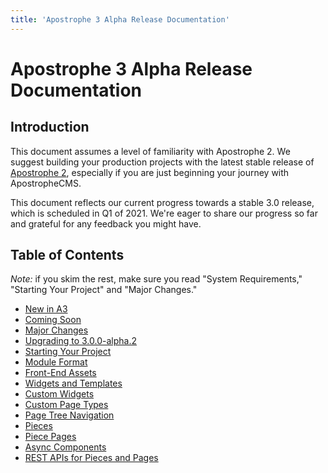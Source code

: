 ```yaml
---
title: 'Apostrophe 3 Alpha Release Documentation'
---
```


# Apostrophe 3 Alpha Release Documentation

## Introduction

This document assumes a level of familiarity with Apostrophe 2. We suggest building your production projects with the latest stable release of [Apostrophe 2](https://docs.apostrophecms.org), especially if you are just beginning your journey with ApostropheCMS.

This document reflects our current progress towards a stable 3.0 release, which is scheduled in Q1 of 2021. We're eager to share our progress so far and grateful for any feedback you might have.

## Table of Contents

*Note:* if you skim the rest, make sure you read "System Requirements," "Starting Your Project" and "Major Changes."

* [New in A3](whats-new.md)
* [Coming Soon](coming-soon.md)
* [Major Changes](major-changes.md)
* [Upgrading to 3.0.0-alpha.2](upgrade.md)
* [Starting Your Project](starting-your-project.md)
* [Module Format](module-format-example.md)
* [Front-End Assets](front-end-assets.md)
* [Widgets and Templates](widgets-and-templates.md)
* [Custom Widgets](custom-widgets.md)
* [Custom Page Types](custom-page-types.md)
* [Page Tree Navigation](page-tree-navigation.md)
* [Pieces](pieces.md)
* [Piece Pages](piece-pages.md)
* [Async Components](async-components.md)
* [REST APIs for Pieces and Pages](rest-apis.md)
